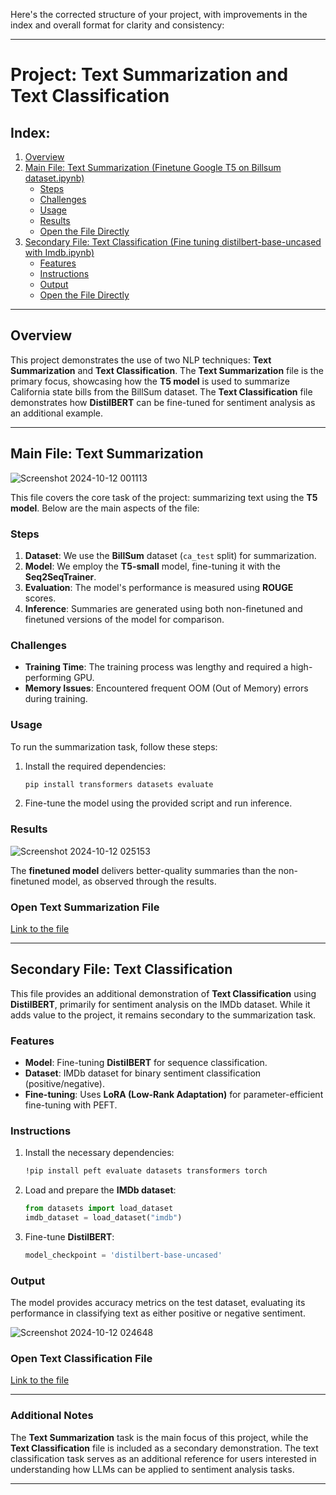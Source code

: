 Here's the corrected structure of your project, with improvements in the index and overall format for clarity and consistency:

---

# Project: Text Summarization and Text Classification

## Index:
1. [Overview](#overview)
2. [Main File: Text Summarization (Finetune Google T5 on Billsum dataset.ipynb)](#main-file-text-summarization)
   - [Steps](#steps)
   - [Challenges](#challenges)
   - [Usage](#usage)
   - [Results](#results)
   - [Open the File Directly](#open-text-summarization-file)
3. [Secondary File: Text Classification (Fine tuning  distilbert-base-uncased with Imdb.ipynb)](#secondary-file-text-classification)
   - [Features](#features)
   - [Instructions](#instructions)
   - [Output](#output)
   - [Open the File Directly](#open-text-classification-file)

---

## Overview

This project demonstrates the use of two NLP techniques: **Text Summarization** and **Text Classification**. The **Text Summarization** file is the primary focus, showcasing how the **T5 model** is used to summarize California state bills from the BillSum dataset. The **Text Classification** file demonstrates how **DistilBERT** can be fine-tuned for sentiment analysis as an additional example.

---

## Main File: Text Summarization

![Screenshot 2024-10-12 001113](https://github.com/user-attachments/assets/05541343-8c4f-4281-ba37-ef8e58fedd47)

This file covers the core task of the project: summarizing text using the **T5 model**. Below are the main aspects of the file:

### Steps

1. **Dataset**: We use the **BillSum** dataset (`ca_test` split) for summarization.
2. **Model**: We employ the **T5-small** model, fine-tuning it with the **Seq2SeqTrainer**.
3. **Evaluation**: The model's performance is measured using **ROUGE** scores.
4. **Inference**: Summaries are generated using both non-finetuned and finetuned versions of the model for comparison.

### Challenges

- **Training Time**: The training process was lengthy and required a high-performing GPU.
- **Memory Issues**: Encountered frequent OOM (Out of Memory) errors during training.

### Usage

To run the summarization task, follow these steps:

1. Install the required dependencies:
   ```bash
   pip install transformers datasets evaluate
   ```
2. Fine-tune the model using the provided script and run inference.

### Results

![Screenshot 2024-10-12 025153](https://github.com/user-attachments/assets/932df9b6-f8c2-45aa-b3b3-7b9179b459d1)

The **finetuned model** delivers better-quality summaries than the non-finetuned model, as observed through the results.

### Open Text Summarization File
[Link to the file](#) <!-- Add the actual link to your GitHub file here -->

---

## Secondary File: Text Classification

This file provides an additional demonstration of **Text Classification** using **DistilBERT**, primarily for sentiment analysis on the IMDb dataset. While it adds value to the project, it remains secondary to the summarization task.

### Features

- **Model**: Fine-tuning **DistilBERT** for sequence classification.
- **Dataset**: IMDb dataset for binary sentiment classification (positive/negative).
- **Fine-tuning**: Uses **LoRA (Low-Rank Adaptation)** for parameter-efficient fine-tuning with PEFT.

### Instructions

1. Install the necessary dependencies:
   ```bash
   !pip install peft evaluate datasets transformers torch
   ```
2. Load and prepare the **IMDb dataset**:
   ```python
   from datasets import load_dataset
   imdb_dataset = load_dataset("imdb")
   ```
3. Fine-tune **DistilBERT**:
   ```python
   model_checkpoint = 'distilbert-base-uncased'
   ```

### Output

The model provides accuracy metrics on the test dataset, evaluating its performance in classifying text as either positive or negative sentiment.

![Screenshot 2024-10-12 024648](https://github.com/user-attachments/assets/7a4ae42c-d7ef-4a79-b1b4-bd9284806854)

### Open Text Classification File
[Link to the file](#) <!-- Add the actual link to your GitHub file here -->

---

### Additional Notes

The **Text Summarization** task is the main focus of this project, while the **Text Classification** file is included as a secondary demonstration. The text classification task serves as an additional reference for users interested in understanding how LLMs can be applied to sentiment analysis tasks.

---
